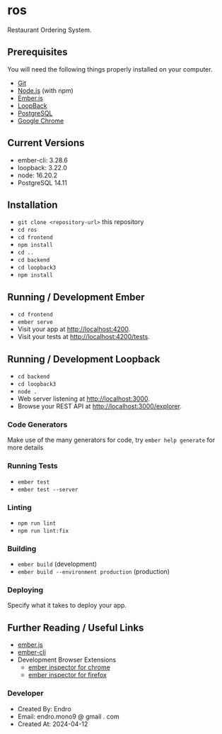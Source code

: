 # ros

Restaurant Ordering System.

## Prerequisites

You will need the following things properly installed on your computer.

- [Git](https://git-scm.com/)
- [Node.js](https://nodejs.org/) (with npm)
- [Ember.js](https://guides.emberjs.com)
- [LoopBack](http://loopback.io)
- [PostgreSQL](https://www.postgresql.org)
- [Google Chrome](https://google.com/chrome/)

## Current Versions

- ember-cli: 3.28.6
- loopback: 3.22.0
- node: 16.20.2
- PostgreSQL 14.11

## Installation

- `git clone <repository-url>` this repository
- `cd ros`
- `cd frontend`
- `npm install`
- `cd ..`
- `cd backend`
- `cd loopback3`
- `npm install`

<!-- ## PostgreSQL Tables

* `CREATE TABLE public.customer (
    id int4 GENERATED ALWAYS AS IDENTITY NOT NULL,
    username varchar NOT NULL,
    pwd varchar NOT NULL
  )`

* `CREATE TABLE public.item (
  	id int4 GENERATED ALWAYS AS IDENTITY NOT NULL,
    item_name varchar NOT NULL,
    price int4 DEFAULT 1 NOT NULL
  )`

* `CREATE TABLE public."order" (
    id int GENERATED ALWAYS AS IDENTITY NOT NULL,
    customer_id int NOT NULL,
    order_date date NOT NULL,
    total int NOT NULL
  )`

* `CREATE TABLE public.detail (
    id int GENERATED ALWAYS AS IDENTITY NOT NULL,
    order_id int NOT NULL,
    item_id int NOT NULL,
    qty int DEFAULT 1 NOT NULL,
    price int DEFAULT 1 NOT NULL,
    sub_total int DEFAULT 1 NOT NULL
  )` -->

## Running / Development Ember

- `cd frontend`
- `ember serve`
- Visit your app at [http://localhost:4200](http://localhost:4200).
- Visit your tests at [http://localhost:4200/tests](http://localhost:4200/tests).

## Running / Development Loopback

- `cd backend`
- `cd loopback3`
- `node .`
- Web server listening at [http://localhost:3000](http://localhost:3000).
- Browse your REST API at [http://localhost:3000/explorer](http://localhost:3000/explorer).

### Code Generators

Make use of the many generators for code, try `ember help generate` for more details

### Running Tests

- `ember test`
- `ember test --server`

### Linting

- `npm run lint`
- `npm run lint:fix`

### Building

- `ember build` (development)
- `ember build --environment production` (production)

### Deploying

Specify what it takes to deploy your app.

## Further Reading / Useful Links

- [ember.js](https://emberjs.com/)
- [ember-cli](https://ember-cli.com/)
- Development Browser Extensions
  - [ember inspector for chrome](https://chrome.google.com/webstore/detail/ember-inspector/bmdblncegkenkacieihfhpjfppoconhi)
  - [ember inspector for firefox](https://addons.mozilla.org/en-US/firefox/addon/ember-inspector/)

### Developer

- Created By: Endro
- Email: endro.mono9 @ gmail . com
- Created At: 2024-04-12
